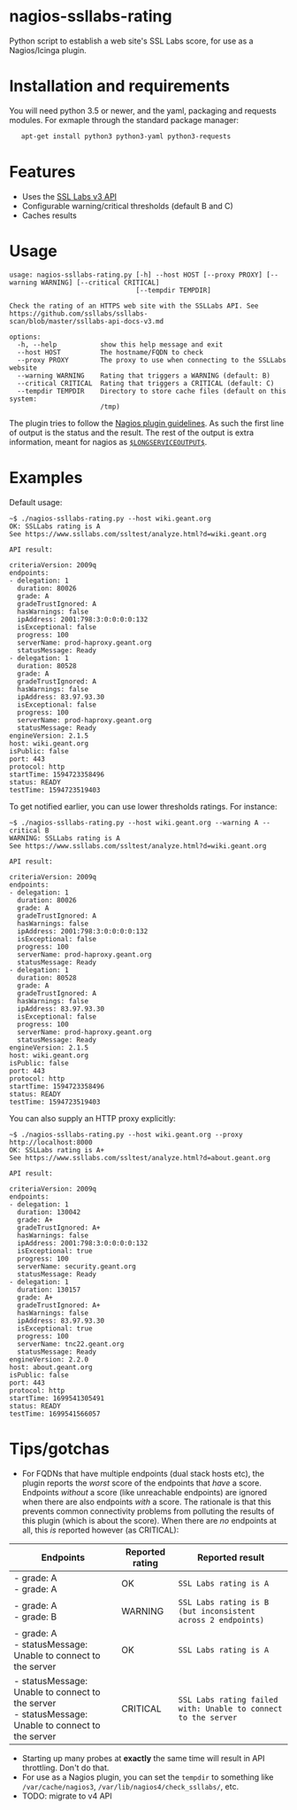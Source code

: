 # nagios-ssllabs-rating

Python script to establish a web site's SSL Labs score, for use as a
Nagios/Icinga plugin.

# Installation and requirements

You will need python 3.5 or newer, and the yaml, packaging and requests modules.
For exmaple through the standard package manager:

```sh
   apt-get install python3 python3-yaml python3-requests
```

# Features

* Uses the [SSL Labs v3
  API](https://github.com/ssllabs/ssllabs-scan/blob/master/ssllabs-api-docs-v3.md)
* Configurable warning/critical thresholds (default B and C)
* Caches results

# Usage

```
usage: nagios-ssllabs-rating.py [-h] --host HOST [--proxy PROXY] [--warning WARNING] [--critical CRITICAL]
                                [--tempdir TEMPDIR]

Check the rating of an HTTPS web site with the SSLLabs API. See https://github.com/ssllabs/ssllabs-
scan/blob/master/ssllabs-api-docs-v3.md

options:
  -h, --help           show this help message and exit
  --host HOST          The hostname/FQDN to check
  --proxy PROXY        The proxy to use when connecting to the SSLLabs website
  --warning WARNING    Rating that triggers a WARNING (default: B)
  --critical CRITICAL  Rating that triggers a CRITICAL (default: C)
  --tempdir TEMPDIR    Directory to store cache files (default on this system:
                       /tmp)
```

The plugin tries to follow the [Nagios plugin guidelines](https://nagios-plugins.org/doc/guidelines.html#PLUGOUTPUT).
As such the first line of output is the status and the result.
The rest of the output is extra information, meant for nagios as
[`$LONGSERVICEOUTPUT$`](https://assets.nagios.com/downloads/nagioscore/docs/nagioscore/3/en/macrolist.html#longserviceoutput).

# Examples

Default usage:

```shell
~$ ./nagios-ssllabs-rating.py --host wiki.geant.org
OK: SSLLabs rating is A
See https://www.ssllabs.com/ssltest/analyze.html?d=wiki.geant.org

API result:

criteriaVersion: 2009q
endpoints:
- delegation: 1
  duration: 80026
  grade: A
  gradeTrustIgnored: A
  hasWarnings: false
  ipAddress: 2001:798:3:0:0:0:0:132
  isExceptional: false
  progress: 100
  serverName: prod-haproxy.geant.org
  statusMessage: Ready
- delegation: 1
  duration: 80528
  grade: A
  gradeTrustIgnored: A
  hasWarnings: false
  ipAddress: 83.97.93.30
  isExceptional: false
  progress: 100
  serverName: prod-haproxy.geant.org
  statusMessage: Ready
engineVersion: 2.1.5
host: wiki.geant.org
isPublic: false
port: 443
protocol: http
startTime: 1594723358496
status: READY
testTime: 1594723519403
```


To get notified earlier, you can use lower thresholds ratings. For instance:

```shell
~$ ./nagios-ssllabs-rating.py --host wiki.geant.org --warning A --critical B
WARNING: SSLLabs rating is A
See https://www.ssllabs.com/ssltest/analyze.html?d=wiki.geant.org

API result:

criteriaVersion: 2009q
endpoints:
- delegation: 1
  duration: 80026
  grade: A
  gradeTrustIgnored: A
  hasWarnings: false
  ipAddress: 2001:798:3:0:0:0:0:132
  isExceptional: false
  progress: 100
  serverName: prod-haproxy.geant.org
  statusMessage: Ready
- delegation: 1
  duration: 80528
  grade: A
  gradeTrustIgnored: A
  hasWarnings: false
  ipAddress: 83.97.93.30
  isExceptional: false
  progress: 100
  serverName: prod-haproxy.geant.org
  statusMessage: Ready
engineVersion: 2.1.5
host: wiki.geant.org
isPublic: false
port: 443
protocol: http
startTime: 1594723358496
status: READY
testTime: 1594723519403
```

You can also supply an HTTP proxy explicitly:

```shell
~$ ./nagios-ssllabs-rating.py --host wiki.geant.org --proxy
http://localhost:8000
OK: SSLLabs rating is A+
See https://www.ssllabs.com/ssltest/analyze.html?d=about.geant.org

API result:

criteriaVersion: 2009q
endpoints:
- delegation: 1
  duration: 130042
  grade: A+
  gradeTrustIgnored: A+
  hasWarnings: false
  ipAddress: 2001:798:3:0:0:0:0:132
  isExceptional: true
  progress: 100
  serverName: security.geant.org
  statusMessage: Ready
- delegation: 1
  duration: 130157
  grade: A+
  gradeTrustIgnored: A+
  hasWarnings: false
  ipAddress: 83.97.93.30
  isExceptional: true
  progress: 100
  serverName: tnc22.geant.org
  statusMessage: Ready
engineVersion: 2.2.0
host: about.geant.org
isPublic: false
port: 443
protocol: http
startTime: 1699541305491
status: READY
testTime: 1699541566057
```

# Tips/gotchas

* For FQDNs that have multiple endpoints (dual stack hosts etc), the plugin
reports the _worst_ score of the endpoints that _have_ a score. Endpoints
_without_ a score (like unreachable endpoints) are ignored when there are also
endpoints _with_ a score. The rationale is that this prevents common connectivity
problems from polluting the results of this plugin (which is about the score).
When there are _no_ endpoints at all, this _is_ reported however (as CRITICAL):

| Endpoints                                                                                            | Reported rating   | Reported result                                                |
|------------------------------------------------------------------------------------------------------|----------|----------------------------------------------------------------|
| - grade: A<br>- grade: A                                                                             | OK       | `SSL Labs rating is A`                                         |
| - grade: A<br>- grade: B                                                                             | WARNING  | `SSL Labs rating is B (but inconsistent across 2 endpoints)`   |
| - grade: A<br>- statusMessage: Unable to connect to the server                                       | OK       | `SSL Labs rating is A`                                         |
| - statusMessage: Unable to connect to the server<br>- statusMessage: Unable to connect to the server | CRITICAL | `SSL Labs rating failed with: Unable to connect to the server` |



* Starting up many probes at __exactly__ the same time will result in API
throttling. Don't do that.
* For use as a Nagios plugin, you can set the `tempdir` to something like `/var/cache/nagios3`,
  `/var/lib/nagios4/check_ssllabs/`, etc.
* TODO: migrate to v4 API
